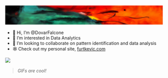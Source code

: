 ![Dovar's Super Cool Banner](https://github.com/DovarFalcone/DovarFalcone/blob/main/00006-4001186518.png)

- 👋 Hi, I’m @DovarFalcone
- 👀 I’m interested in Data Analytics
- 💞️ I’m looking to collaborate on pattern identification and data analysis
- 🕸️ Check out my personal site, [furtkevic.com](https://furtkevic.com/projects)

![](https://github.com/DovarFalcone/global-temp-change-animation/blob/main/temperature_change_FINAL_5fps.gif)
>_GIFs are cool!_
<!---
DovarFalcone/DovarFalcone is a ✨ special ✨ repository because its `README.md` (this file) appears on your GitHub profile.
You can click the Preview link to take a look at your changes.
--->
